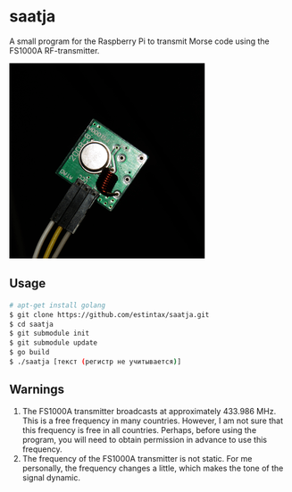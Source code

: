 # saatja

A small program for the Raspberry Pi to transmit Morse code using the FS1000A RF-transmitter.

![FS1000A](https://raw.githubusercontent.com/estintax/saatja/master/doc/fs1000a.png)

## Usage

```Bash
# apt-get install golang
$ git clone https://github.com/estintax/saatja.git
$ cd saatja
$ git submodule init
$ git submodule update
$ go build
$ ./saatja [текст (регистр не учитывается)]
```

## Warnings

1. The FS1000A transmitter broadcasts at approximately 433.986 MHz. This is a free frequency in many countries. However, I am not sure that this frequency is free in all countries. Perhaps, before using the program, you will need to obtain permission in advance to use this frequency.
2. The frequency of the FS1000A transmitter is not static. For me personally, the frequency changes a little, which makes the tone of the signal dynamic.
